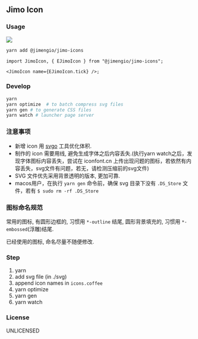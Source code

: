 ## Jimo Icon

### Usage

![](https://img.shields.io/npm/v/@jimengio/jimo-icons.svg?style=flat-square)

```bash
yarn add @jimengio/jimo-icons
```

```tsx
import JimoIcon, { EJimoIcon } from "@jimengio/jimo-icons";

<JimoIcon name={EJimoIcon.tick} />;
```

### Develop

```bash
yarn
yarn optimize  # to batch compress svg files
yarn gen # to generate CSS files
yarn watch # launcher page server
```

### 注意事项

- 新增 icon 用 [svgo](https://github.com/svg/svgo) 工具优化体积.
- 制作的 icon 需要用线, 避免生成字体之后内容丢失.(执行yarn watch之后，发现字体图标内容丢失，尝试在 iconfont.cn 上传出现问题的图标，若依然有内容丢失，svg文件有问题，若无，请检测压缩前的svg文件)
- SVG 文件优先采用背景透明的版本, 更加可靠.
- macos用户，在执行 `yarn gen` 命令前，确保 svg 目录下没有 `.DS_Store` 文件，若有 `$ sudo rm -rf .DS_Store`

### 图标命名规范

常用的图标, 有圆形边框的, 习惯用 `*-outline` 结尾, 圆形背景填充的, 习惯用 `*-embossed`(浮雕)结尾.

已经使用的图标, 命名尽量不随便修改.

### Step

1. yarn
2. add svg file (in ./svg)
3. append icon names in `icons.coffee`
4. yarn optimize
5. yarn gen
6. yarn watch

### License

UNLICENSED
